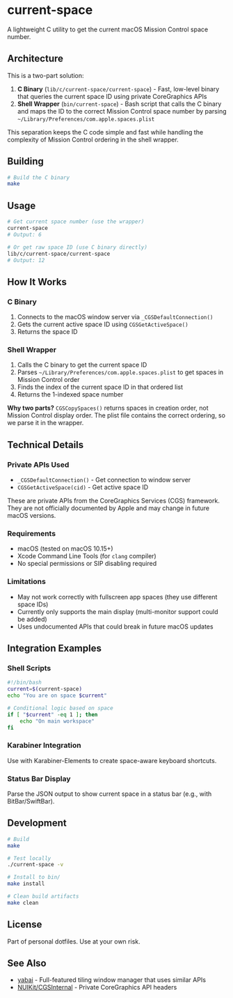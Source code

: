 # current-space

A lightweight C utility to get the current macOS Mission Control space number.

## Architecture

This is a two-part solution:

1. **C Binary** (`lib/c/current-space/current-space`) - Fast, low-level binary that queries the current space ID using private CoreGraphics APIs
2. **Shell Wrapper** (`bin/current-space`) - Bash script that calls the C binary and maps the ID to the correct Mission Control space number by parsing `~/Library/Preferences/com.apple.spaces.plist`

This separation keeps the C code simple and fast while handling the complexity of Mission Control ordering in the shell wrapper.

## Building

```bash
# Build the C binary
make
```

## Usage

```bash
# Get current space number (use the wrapper)
current-space
# Output: 6

# Or get raw space ID (use C binary directly)
lib/c/current-space/current-space
# Output: 12
```

## How It Works

### C Binary
1. Connects to the macOS window server via `_CGSDefaultConnection()`
2. Gets the current active space ID using `CGSGetActiveSpace()`
3. Returns the space ID

### Shell Wrapper
1. Calls the C binary to get the current space ID
2. Parses `~/Library/Preferences/com.apple.spaces.plist` to get spaces in Mission Control order
3. Finds the index of the current space ID in that ordered list
4. Returns the 1-indexed space number

**Why two parts?** `CGSCopySpaces()` returns spaces in creation order, not Mission Control display order. The plist file contains the correct ordering, so we parse it in the wrapper.

## Technical Details

### Private APIs Used

- `_CGSDefaultConnection()` - Get connection to window server
- `CGSGetActiveSpace(cid)` - Get active space ID

These are private APIs from the CoreGraphics Services (CGS) framework. They are not officially documented by Apple and may change in future macOS versions.

### Requirements

- macOS (tested on macOS 10.15+)
- Xcode Command Line Tools (for `clang` compiler)
- No special permissions or SIP disabling required

### Limitations

- May not work correctly with fullscreen app spaces (they use different space IDs)
- Currently only supports the main display (multi-monitor support could be added)
- Uses undocumented APIs that could break in future macOS updates

## Integration Examples

### Shell Scripts

```bash
#!/bin/bash
current=$(current-space)
echo "You are on space $current"

# Conditional logic based on space
if [ "$current" -eq 1 ]; then
    echo "On main workspace"
fi
```

### Karabiner Integration

Use with Karabiner-Elements to create space-aware keyboard shortcuts.

### Status Bar Display

Parse the JSON output to show current space in a status bar (e.g., with BitBar/SwiftBar).

## Development

```bash
# Build
make

# Test locally
./current-space -v

# Install to bin/
make install

# Clean build artifacts
make clean
```

## License

Part of personal dotfiles. Use at your own risk.

## See Also

- [yabai](https://github.com/koekeishiya/yabai) - Full-featured tiling window manager that uses similar APIs
- [NUIKit/CGSInternal](https://github.com/NUIKit/CGSInternal) - Private CoreGraphics API headers
